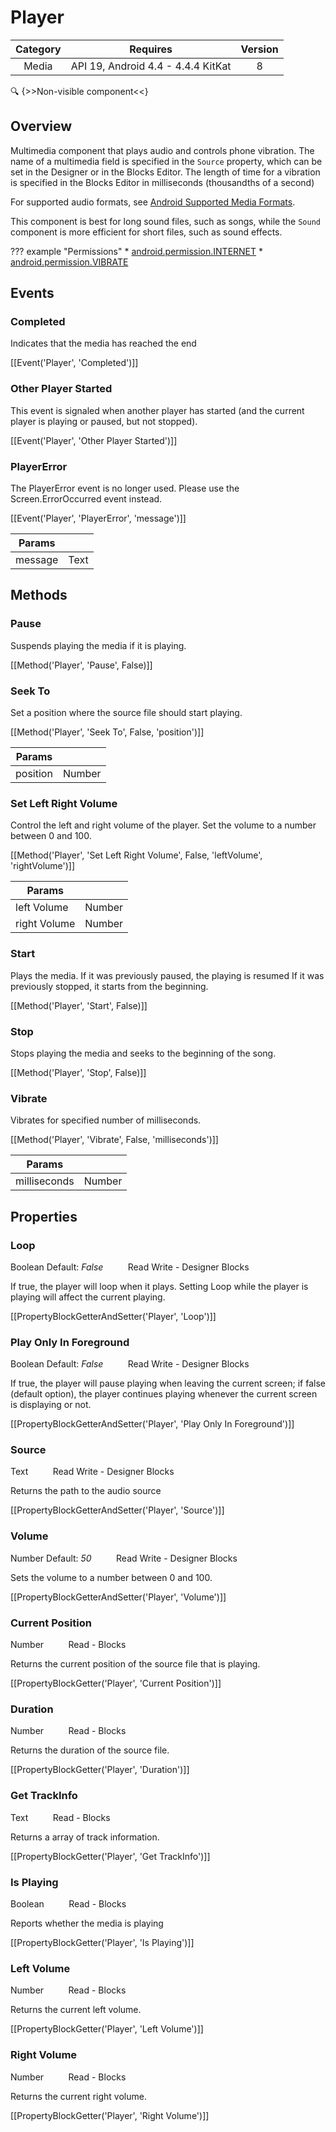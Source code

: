 # Player

| Category | Requires | Version |
|:--------:|:-------:|:--------:|
|Media|API 19, Android 4.4 - 4.4.4 KitKat|8|

:mag: {>>Non-visible component<<}

## Overview

Multimedia component that plays audio and controls phone vibration. The name of a multimedia field is specified in the `` Source `` property, which can be set in the Designer or in the Blocks Editor. The length of time for a vibration is specified in the Blocks Editor in milliseconds (thousandths of a second)

For supported audio formats, see <a href="http://developer.android.com/guide/appendix/media-formats.html" target="_blank">Android Supported Media Formats</a>.

This component is best for long sound files, such as songs, while the `` Sound `` component is more efficient for short files, such as sound effects.

??? example "Permissions"
    * [android.permission.INTERNET](https://developer.android.com/reference/android/Manifest.permission.html#INTERNET)
    * [android.permission.VIBRATE](https://developer.android.com/reference/android/Manifest.permission.html#VIBRATE)


## Events

### Completed

Indicates that the media has reached the end

[[Event('Player', 'Completed')]]

### Other Player Started

This event is signaled when another player has started (and the current player is playing or paused, but not stopped).

[[Event('Player', 'Other Player Started')]]

### PlayerError

The PlayerError event is no longer used. Please use the Screen.ErrorOccurred event instead.

[[Event('Player', 'PlayerError', 'message')]]

| Params | []() |
|--------|------|
|message|<span class="chip chip-text">Text</span>|


## Methods

### Pause

Suspends playing the media if it is playing.

[[Method('Player', 'Pause', False)]]

### Seek To

Set a position where the source file should start playing.

[[Method('Player', 'Seek To', False, 'position')]]

| Params | []() |
|--------|------|
|position|<span class="chip chip-number">Number</span>|


### Set Left Right Volume

Control the left and right volume of the player. Set the volume to a number between 0 and 100.

[[Method('Player', 'Set Left Right Volume', False, 'leftVolume', 'rightVolume')]]

| Params | []() |
|--------|------|
|left Volume|<span class="chip chip-number">Number</span>|
|right Volume|<span class="chip chip-number">Number</span>|


### Start

Plays the media. If it was previously paused, the playing is resumed
If it was previously stopped, it starts from the beginning.

[[Method('Player', 'Start', False)]]

### Stop

Stops playing the media and seeks to the beginning of the song.

[[Method('Player', 'Stop', False)]]

### Vibrate

Vibrates for specified number of milliseconds.

[[Method('Player', 'Vibrate', False, 'milliseconds')]]

| Params | []() |
|--------|------|
|milliseconds|<span class="chip chip-number">Number</span>|


## Properties

### Loop

<span class="chip chip-boolean">Boolean</span> <span class="chip chip-boolean">Default: <i>False</i></span>&nbsp;&nbsp;&nbsp;&nbsp;&nbsp;&nbsp;&nbsp;&nbsp;&nbsp;&nbsp;<span class="chip chip-rw">Read</span> <span class="chip chip-rw">Write</span> - <span class="chip chip-bd">Designer</span> <span class="chip chip-bd">Blocks</span> 

If true, the player will loop when it plays. Setting Loop while the player is playing will affect the current playing.

[[PropertyBlockGetterAndSetter('Player', 'Loop')]]

### Play Only In Foreground

<span class="chip chip-boolean">Boolean</span> <span class="chip chip-boolean">Default: <i>False</i></span>&nbsp;&nbsp;&nbsp;&nbsp;&nbsp;&nbsp;&nbsp;&nbsp;&nbsp;&nbsp;<span class="chip chip-rw">Read</span> <span class="chip chip-rw">Write</span> - <span class="chip chip-bd">Designer</span> <span class="chip chip-bd">Blocks</span> 

If true, the player will pause playing when leaving the current screen; if false (default option), the player continues playing whenever the current screen is displaying or not.

[[PropertyBlockGetterAndSetter('Player', 'Play Only In Foreground')]]

### Source

<span class="chip chip-text">Text</span>&nbsp;&nbsp;&nbsp;&nbsp;&nbsp;&nbsp;&nbsp;&nbsp;&nbsp;&nbsp;<span class="chip chip-rw">Read</span> <span class="chip chip-rw">Write</span> - <span class="chip chip-bd">Designer</span> <span class="chip chip-bd">Blocks</span> 

Returns the path to the audio source

[[PropertyBlockGetterAndSetter('Player', 'Source')]]

### Volume

<span class="chip chip-number">Number</span> <span class="chip chip-number">Default: <i>50</i></span>&nbsp;&nbsp;&nbsp;&nbsp;&nbsp;&nbsp;&nbsp;&nbsp;&nbsp;&nbsp;<span class="chip chip-rw">Read</span> <span class="chip chip-rw">Write</span> - <span class="chip chip-bd">Designer</span> <span class="chip chip-bd">Blocks</span> 

Sets the volume to a number between 0 and 100.

[[PropertyBlockGetterAndSetter('Player', 'Volume')]]

### Current Position

<span class="chip chip-number">Number</span>&nbsp;&nbsp;&nbsp;&nbsp;&nbsp;&nbsp;&nbsp;&nbsp;&nbsp;&nbsp;<span class="chip chip-rw">Read</span> - <span class="chip chip-bd">Blocks</span> 

Returns the current position of the source file that is playing.

[[PropertyBlockGetter('Player', 'Current Position')]]

### Duration

<span class="chip chip-number">Number</span>&nbsp;&nbsp;&nbsp;&nbsp;&nbsp;&nbsp;&nbsp;&nbsp;&nbsp;&nbsp;<span class="chip chip-rw">Read</span> - <span class="chip chip-bd">Blocks</span> 

Returns the duration of the source file.

[[PropertyBlockGetter('Player', 'Duration')]]

### Get TrackInfo

<span class="chip chip-text">Text</span>&nbsp;&nbsp;&nbsp;&nbsp;&nbsp;&nbsp;&nbsp;&nbsp;&nbsp;&nbsp;<span class="chip chip-rw">Read</span> - <span class="chip chip-bd">Blocks</span> 

Returns a array of track information.

[[PropertyBlockGetter('Player', 'Get TrackInfo')]]

### Is Playing

<span class="chip chip-boolean">Boolean</span>&nbsp;&nbsp;&nbsp;&nbsp;&nbsp;&nbsp;&nbsp;&nbsp;&nbsp;&nbsp;<span class="chip chip-rw">Read</span> - <span class="chip chip-bd">Blocks</span> 

Reports whether the media is playing

[[PropertyBlockGetter('Player', 'Is Playing')]]

### Left Volume

<span class="chip chip-number">Number</span>&nbsp;&nbsp;&nbsp;&nbsp;&nbsp;&nbsp;&nbsp;&nbsp;&nbsp;&nbsp;<span class="chip chip-rw">Read</span> - <span class="chip chip-bd">Blocks</span> 

Returns the current left volume.

[[PropertyBlockGetter('Player', 'Left Volume')]]

### Right Volume

<span class="chip chip-number">Number</span>&nbsp;&nbsp;&nbsp;&nbsp;&nbsp;&nbsp;&nbsp;&nbsp;&nbsp;&nbsp;<span class="chip chip-rw">Read</span> - <span class="chip chip-bd">Blocks</span> 

Returns the current right volume.

[[PropertyBlockGetter('Player', 'Right Volume')]]